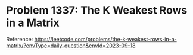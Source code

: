 # Problem 1337: The K Weakest Rows in a Matrix

Reference: https://leetcode.com/problems/the-k-weakest-rows-in-a-matrix/?envType=daily-question&envId=2023-09-18